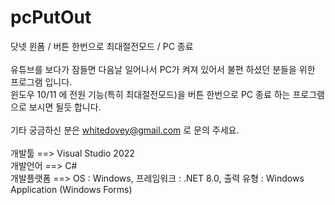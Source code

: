 # pcPutOut
닷넷 윈폼 / 버튼 한번으로 최대절전모드 / PC 종료 <br>
<br>
유튜브를 보다가 잠들면 다음날 일어나서 PC가 켜져 있어서 불편 하셨던 분들을 위한 프로그램 입니다.<br>
윈도우 10/11 에 전원 기능(특히 최대절전모드)을 버튼 한번으로 PC 종료 하는 프로그램으로 보시면 될듯 합니다.<br>
<br>
기타 궁금하신 분은 whitedovey@gmail.com 로 문의 주세요.<br>
<br>
개발툴 ==> Visual Studio 2022<br>
개발언어 ==> C#<br>
개발플랫폼 ==> OS : Windows, 프레임워크 : .NET 8.0, 출력 유형 : Windows Application (Windows Forms)<br>
